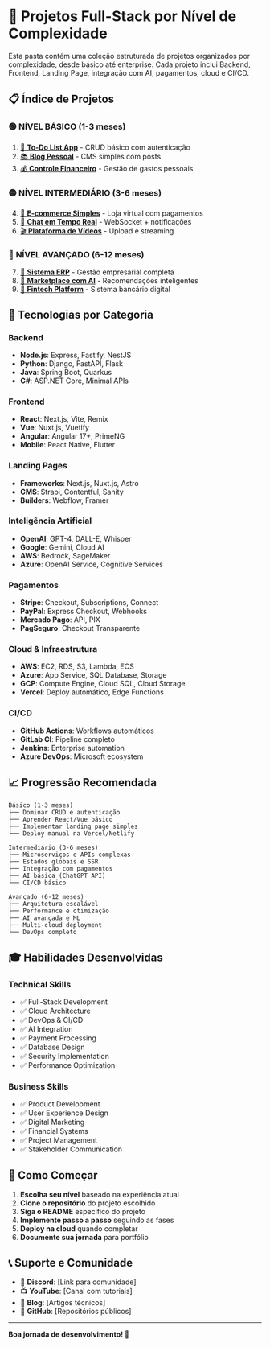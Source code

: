# 🚀 Projetos Full-Stack por Nível de Complexidade

Esta pasta contém uma coleção estruturada de projetos organizados por complexidade, desde básico até enterprise. Cada projeto inclui Backend, Frontend, Landing Page, integração com AI, pagamentos, cloud e CI/CD.

## 📋 Índice de Projetos

### 🟢 **NÍVEL BÁSICO** (1-3 meses)
1. [📝 **To-Do List App**](./01-Basic-TodoApp/) - CRUD básico com autenticação
2. [📚 **Blog Pessoal**](./02-Basic-PersonalBlog/) - CMS simples com posts
3. [💰 **Controle Financeiro**](./03-Basic-FinanceTracker/) - Gestão de gastos pessoais

### 🟡 **NÍVEL INTERMEDIÁRIO** (3-6 meses)
4. [🛒 **E-commerce Simples**](./04-Intermediate-Ecommerce/) - Loja virtual com pagamentos
5. [💬 **Chat em Tempo Real**](./05-Intermediate-Chat/) - WebSocket + notificações
6. [🎬 **Plataforma de Vídeos**](./06-Intermediate-VideoStreamming/) - Upload e streaming

### 🔴 **NÍVEL AVANÇADO** (6-12 meses)
7. [🏢 **Sistema ERP**](./07-Advanced-ERP/) - Gestão empresarial completa
8. [🤖 **Marketplace com AI**](./08-Advanced-AIMarketplace/) - Recomendações inteligentes
9. [🏦 **Fintech Platform**](./09-Advanced-Fintech/) - Sistema bancário digital

## 🎯 **Tecnologias por Categoria**

### **Backend**
- **Node.js**: Express, Fastify, NestJS
- **Python**: Django, FastAPI, Flask
- **Java**: Spring Boot, Quarkus
- **C#**: ASP.NET Core, Minimal APIs

### **Frontend**
- **React**: Next.js, Vite, Remix
- **Vue**: Nuxt.js, Vuetify
- **Angular**: Angular 17+, PrimeNG
- **Mobile**: React Native, Flutter

### **Landing Pages**
- **Frameworks**: Next.js, Nuxt.js, Astro
- **CMS**: Strapi, Contentful, Sanity
- **Builders**: Webflow, Framer

### **Inteligência Artificial**
- **OpenAI**: GPT-4, DALL-E, Whisper
- **Google**: Gemini, Cloud AI
- **AWS**: Bedrock, SageMaker
- **Azure**: OpenAI Service, Cognitive Services

### **Pagamentos**
- **Stripe**: Checkout, Subscriptions, Connect
- **PayPal**: Express Checkout, Webhooks
- **Mercado Pago**: API, PIX
- **PagSeguro**: Checkout Transparente

### **Cloud & Infraestrutura**
- **AWS**: EC2, RDS, S3, Lambda, ECS
- **Azure**: App Service, SQL Database, Storage
- **GCP**: Compute Engine, Cloud SQL, Cloud Storage
- **Vercel**: Deploy automático, Edge Functions

### **CI/CD**
- **GitHub Actions**: Workflows automáticos
- **GitLab CI**: Pipeline completo
- **Jenkins**: Enterprise automation
- **Azure DevOps**: Microsoft ecosystem

## 📈 **Progressão Recomendada**

```
Básico (1-3 meses)
├── Dominar CRUD e autenticação
├── Aprender React/Vue básico
├── Implementar landing page simples
└── Deploy manual na Vercel/Netlify

Intermediário (3-6 meses)
├── Microserviços e APIs complexas
├── Estados globais e SSR
├── Integração com pagamentos
├── AI básica (ChatGPT API)
└── CI/CD básico

Avançado (6-12 meses)
├── Arquitetura escalável
├── Performance e otimização
├── AI avançada e ML
├── Multi-cloud deployment
└── DevOps completo
```

## 🎓 **Habilidades Desenvolvidas**

### **Technical Skills**
- ✅ Full-Stack Development
- ✅ Cloud Architecture
- ✅ DevOps & CI/CD
- ✅ AI Integration
- ✅ Payment Processing
- ✅ Database Design
- ✅ Security Implementation
- ✅ Performance Optimization

### **Business Skills**
- ✅ Product Development
- ✅ User Experience Design
- ✅ Digital Marketing
- ✅ Financial Systems
- ✅ Project Management
- ✅ Stakeholder Communication

## 🚀 **Como Começar**

1. **Escolha seu nível** baseado na experiência atual
2. **Clone o repositório** do projeto escolhido
3. **Siga o README** específico do projeto
4. **Implemente passo a passo** seguindo as fases
5. **Deploy na cloud** quando completar
6. **Documente sua jornada** para portfólio

## 📞 **Suporte e Comunidade**

- 💬 **Discord**: [Link para comunidade]
- 📺 **YouTube**: [Canal com tutoriais]
- 📝 **Blog**: [Artigos técnicos]
- 🐙 **GitHub**: [Repositórios públicos]

---

**Boa jornada de desenvolvimento! 🎯**